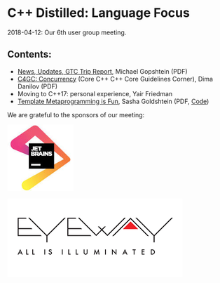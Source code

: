 # C++ Distilled: Language Focus
2018-04-12: Our 6th user group meeting.

## Contents:
- [News, Updates, GTC Trip Report](CoreCppNewsUpdatesApr18.pdf), Michael Gopshtein (PDF)
- [C4GC: Concurrency](C4GC_concurrency.pdf) (Core C++ C++ Core Guidelines Corner), Dima Danilov (PDF)
- Moving to C++17: personal experience, Yair Friedman
- [Template Metaprogramming is Fun](TMP-is-fun.pdf), Sasha Goldshtein (PDF, [Code](CoreCPPTMP.cpp))

We are grateful to the sponsors of our meeting:  

![JetBrains](../assets/sponsor-logos/jetbrains-logo.jpeg)  

![Eyeway Vision](../assets/sponsor-logos/EyewayVision-logo-small.png)    

